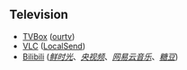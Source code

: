 ## Television

* [TVBox](https://github.com/o0HalfLife0o/TVBoxOSC) ([ourtv](https://github.com/andandroidor/ourtv))
* [VLC](https://www.videolan.org) ([LocalSend](https://github.com/localsend/localsend))
* [Bilibili](https://app.bilibili.com) ([_鲜时光_](https://douyin.com/downloadpage/tv)、[_央视频_](https://yangshipin.cn)、[_网易云音乐_](https://music.163.com)、[_糖豆_](https://www.tangdou.com))
